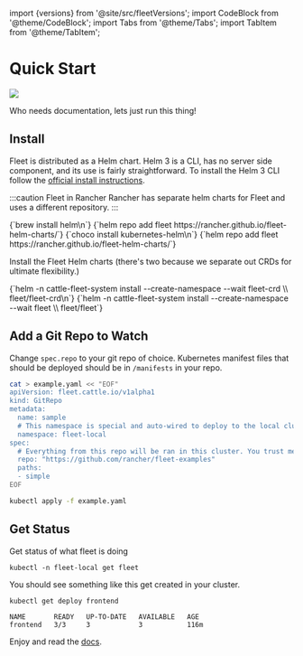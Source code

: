 import {versions} from '@site/src/fleetVersions';
import CodeBlock from '@theme/CodeBlock';
import Tabs from '@theme/Tabs';
import TabItem from '@theme/TabItem';

# Quick Start

![](/img/single-cluster.png)

Who needs documentation, lets just run this thing!

## Install

 Fleet is distributed as a Helm chart. Helm 3 is a CLI, has no server side component, and its use is
  fairly straightforward. To install the Helm 3 CLI follow the <a href="https://helm.sh/docs/intro/install">official install instructions</a>.


:::caution Fleet in Rancher
Rancher has separate helm charts for Fleet and uses a different repository.
:::

<Tabs>
  <TabItem value="linux" label="Linux/Mac" default>
    <CodeBlock language="bash">
    {`brew install helm\n`}
    {`helm repo add fleet https://rancher.github.io/fleet-helm-charts/`}
    </CodeBlock>
  </TabItem>
  <TabItem value="windows" label="Windows" default>
    <CodeBlock language="bash">
    {`choco install kubernetes-helm\n`}
    {`helm repo add fleet https://rancher.github.io/fleet-helm-charts/`}
    </CodeBlock>
  </TabItem>
</Tabs>

Install the Fleet Helm charts (there's two because we separate out CRDs for ultimate flexibility.)

<CodeBlock language="bash">
{`helm -n cattle-fleet-system install --create-namespace --wait fleet-crd \\
    fleet/fleet-crd\n`}
{`helm -n cattle-fleet-system install --create-namespace --wait fleet \\
    fleet/fleet`}
</CodeBlock>

## Add a Git Repo to Watch

Change `spec.repo` to your git repo of choice.  Kubernetes manifest files that should
be deployed should be in `/manifests` in your repo.

```bash
cat > example.yaml << "EOF"
apiVersion: fleet.cattle.io/v1alpha1
kind: GitRepo
metadata:
  name: sample
  # This namespace is special and auto-wired to deploy to the local cluster
  namespace: fleet-local
spec:
  # Everything from this repo will be ran in this cluster. You trust me right?
  repo: "https://github.com/rancher/fleet-examples"
  paths:
  - simple
EOF

kubectl apply -f example.yaml
```

## Get Status

Get status of what fleet is doing

```shell
kubectl -n fleet-local get fleet
```

You should see something like this get created in your cluster.

```
kubectl get deploy frontend
```
```
NAME       READY   UP-TO-DATE   AVAILABLE   AGE
frontend   3/3     3            3           116m
```

Enjoy and read the [docs](https://rancher.github.io/fleet).
